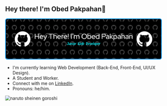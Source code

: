 ## Hey there! I'm Obed Pakpahan👋

![Obed Pakpahan](img/github-header-image%20(7).png)

- I'm currently learning Web Development (Back-End, Front-End, UI/UX Design).
- A Student and Worker.
- Connect with me on [LinkedIn](https://www.linkedin.com/in/opvbed/).
- Pronouns: he/him.

![naruto sheinen goroshi](https://media0.giphy.com/media/v1.Y2lkPTc5MGI3NjExZW85cjd0OTBsNjJsbzJucDMxOWk2dWM2MnN3bmh1NzV0ZXA4OHVkdyZlcD12MV9pbnRlcm5hbF9naWZfYnlfaWQmY3Q9Zw/esj9GdT1FB1mw/giphy.gif)
